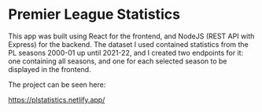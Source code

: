 # Premier League Statistics

This app was built using React for the frontend, and NodeJS (REST API with Express) for the backend. The dataset I used contained statistics from the PL seasons 2000-01 up until 2021-22, and I created two endpoints for it: one containing all seasons, and one for each selected season to be displayed in the frontend. 

The project can be seen here:

https://plstatistics.netlify.app/
